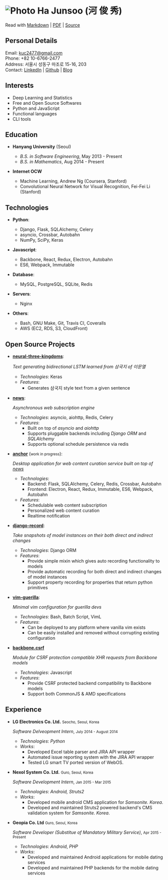 ![Photo](https://en.gravatar.com/userimage/88915015/2c6d5786d2b480927676688336d80102.jpg?size=110)  Ha Junsoo (河 俊 秀)
========================================================================================================================

Read with [Markdown](https://raw.github.com/kuc2477/resume/gh-pages/index.md) | [PDF](https://raw.github.com/kuc2477/resume/gh-pages/index.pdf) | [Source](http://github.com/kuc2477/resume)


Personal Details
---------------
Email:      kuc2477@gmail.com   
Phone:      +82 10-6766-2477  
Address:    서울시 성동구 마조로 15-16, 203  
Contact:    [LinkedIn](https://www.linkedin.com/in/junsoo-ha-769a89bb?trk=hp-identity-name) | [Github](https://github.com/kuc2477) | [Blog](http://hajunsoo.org)


Interests
---------
- Deep Learning and Statistics
- Free and Open Source Softwares
- Python and JavaScript
- Functional languages
- CLI tools


Education
---------

* **Hanyang University** (Seoul)

    - *B.S. in Software Engineering*, May 2013 - Present
    - *B.S. in Mathematics*, Aug 2014 - Present


* **Internet OCW**

    - Machine Learning, Andrew Ng (Coursera, Stanford)
    - Convolutional Neural Network for Visual Recognition, Fei-Fei Li (Stanford)


Technologies
------------

* **Python**: 
    * Django, Flask, SQLAlchemy, Celery
    * asyncio, Crossbar, Autobahn 
    * NumPy, SciPy, Keras

* **Javascript**: 
    * Backbone, React, Redux, Electron, Autobahn
    * ES6, Webpack, Immutable

* **Database**: 
    * MySQL, PostgreSQL, SQLite, Redis

* **Servers**:
    * Nginx

* **Others**: 
    * Bash, GNU Make, Git, Travis CI, Coveralls
    * AWS (EC2, RDS, S3, CloudFront)


Open Source Projects
---------------------

*   **[neural-three-kingdoms](https://github.com/kuc2477/neural-three-kingdoms)**:

    *Text generating bidirectional LSTM learned from 삼국지 of 이문열*

    - *Technologies*: Keras
    - *Features*: 
        - Generates 삼국지 style text from a given sentence

*   **[news](https://github.com/kuc2477/news)**:

    *Asynchronous web subscription engine*

    - *Technologies*: asyncio, aiohttp, Redis, Celery
    - *Features*:
        - Built on top of *asyncio* and *aiohttp*
        - Supports pluggable backends including *Django ORM* and *SQLAlchemy*
        - Supports optional schedule persistence via redis


*   **[anchor](https://github.com/kuc2477/anchor-frontend-pc)** (<small>work in progress</small>):

    *Desktop application for web content curation service built on top of [news](https://github.com/kuc2477/news)*

    - *Technologies*: 
        - Backend: Flask, SQLAlchemy, Celery, Redis, Crossbar, Autobahn
        - Frontend: Electron, React, Redux, Immutable, ES6, Webpack, Autobahn
    - *Features*:
        - Schedulable web content subscription
        - Personalized web content curation
        - Realtime notification

*   **[django-record](https://github.com/kuc2477/django-record)**:

    *Take snapshots of model instances on their both direct and indirect changes*

    - *Technologies*: Django ORM
    - *Features*:
        - Provide simple mixin which gives auto recording functionality to models
        - Provide automatic recording for both direct and indirect changes of model instances
        - Support property recording for properties that return python primitives


* **[vim-guerilla](https://github.com/kuc2477/vim-guerilla)**:

    *Minimal vim configuration for guerilla devs*

    - *Technologies*: Bash, Batch Script, VimL
    - *Features*:
        - Can be deployed to any platform where vanilla vim exists
        - Can be easily installed and removed without corrupting existing configuration

* **[backbone.csrf](https://github.com/kuc2477/backbone.csrf)**

    *Module for CSRF protection compatible XHR requests from Backbone models*

    - *Technologies*: Javascript
    - *Features*:
        - Provide CSRF protected backend compatibility to Backbone models
        - Support both CommonJS & AMD specifications

Experience
-----------

*   **LG Electronics Co. Ltd.** <small>Seocho, Seoul, Korea</small>

    *Software Delveopment Intern*, <small>July 2014 - August 2014</small>

    - *Technologies*: *Python*
    - *Works*:
        -   Developed Excel table parser and JIRA API wrapper
        -   Automated issue reporting system with the JIRA API wrapper
        -   Tested LG smart TV ported version of WebOS.

*   **Nexol System Co. Ltd.** <small>Guro, Seoul, Korea</small>

    *Software Development Intern*, <small>Jan 2015 - Mar 2015</small>

    - *Technologies*: *Android,* *Struts2*
    - *Works*:
        -   Developed mobile android CMS application for *Samsonite. Korea*.
        -   Developed and maintained Struts2 powered backend's CMS validation system for *Samsonite. Korea*.

*   **Geopia Co. Ltd** <small>Guro, Seoul, Korea</small>

    *Software Developer (Substitue of Mandatory Military Service)*, <small>Apr 2015 - Present</small>

    - *Technologies*: *Android*, *PHP*
    - *Works*:
        -   Developed and maintained Android applications for mobile dating services
        -   Developed and maintained PHP backends for the mobile dating services
